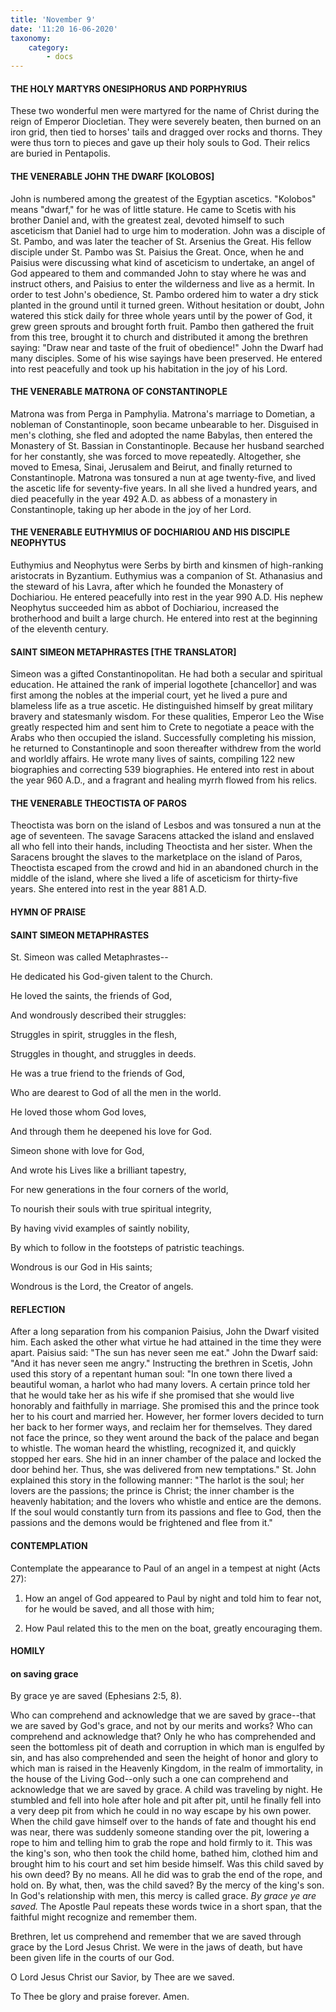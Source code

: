 ```yaml
---
title: 'November 9'
date: '11:20 16-06-2020'
taxonomy:
    category:
        - docs
---
```


#### THE HOLY MARTYRS ONESIPHORUS AND PORPHYRIUS

These two wonderful men were martyred for the name of Christ during the reign of Emperor Diocletian. They were severely beaten, then burned on an iron grid, then tied to horses' tails and dragged over rocks and thorns. They were thus torn to pieces and gave up their holy souls to God. Their relics are buried in Pentapolis.

#### THE VENERABLE JOHN THE DWARF [KOLOBOS]

John is numbered among the greatest of the Egyptian ascetics. "Kolobos" means "dwarf," for he was of little stature. He came to Scetis with his brother Daniel and, with the greatest zeal, devoted himself to such asceticism that Daniel had to urge him to moderation. John was a disciple of St. Pambo, and was later the teacher of St. Arsenius the Great. His fellow disciple under St. Pambo was St. Paisius the Great. Once, when he and Paisius were discussing what kind of asceticism to undertake, an angel of God appeared to them and commanded John to stay where he was and instruct others, and Paisius to enter the wilderness and live as a hermit. In order to test John's obedience, St. Pambo ordered him to water a dry stick planted in the ground until it turned green. Without hesitation or doubt, John watered this stick daily for three whole years until by the power of God, it grew green sprouts and brought forth fruit. Pambo then gathered the fruit from this tree, brought it to church and distributed it among the brethren saying: "Draw near and taste of the fruit of obedience!" John the Dwarf had many disciples. Some of his wise sayings have been preserved. He entered into rest peacefully and took up his habitation in the joy of his Lord.

#### THE VENERABLE MATRONA OF CONSTANTINOPLE

Matrona was from Perga in Pamphylia. Matrona's marriage to Dometian, a nobleman of Constantinople, soon became unbearable to her. Disguised in men's clothing, she fled and adopted the name Babylas, then entered the Monastery of St. Bassian in Constantinople. Because her husband searched for her constantly, she was forced to move repeatedly. Altogether, she moved to Emesa, Sinai, Jerusalem and Beirut, and finally returned to Constantinople. Matrona was tonsured a nun at age twenty-five, and lived the ascetic life for seventy-five years. In all she lived a hundred years, and died peacefully in the year 492 A.D. as abbess of a monastery in Constantinople, taking up her abode in the joy of her Lord.

#### THE VENERABLE EUTHYMIUS OF DOCHIARIOU AND HIS DISCIPLE NEOPHYTUS

Euthymius and Neophytus were Serbs by birth and kinsmen of high-ranking aristocrats in Byzantium. Euthymius was a companion of St. Athanasius and the steward of his Lavra, after which he founded the Monastery of Dochiariou. He entered peacefully into rest in the year 990 A.D. His nephew Neophytus succeeded him as abbot of Dochiariou, increased the brotherhood and built a large church. He entered into rest at the beginning of the eleventh century.

#### SAINT SIMEON METAPHRASTES [THE TRANSLATOR]

Simeon was a gifted Constantinopolitan. He had both a secular and spiritual education. He attained the rank of imperial logothete [chancellor] and was first among the nobles at the imperial court, yet he lived a pure and blameless life as a true ascetic. He distinguished himself by great military bravery and statesmanly wisdom. For these qualities, Emperor Leo the Wise greatly respected him and sent him to Crete to negotiate a peace with the Arabs who then occupied the island. Successfully completing his mission, he returned to Constantinople and soon thereafter withdrew from the world and worldly affairs. He wrote many lives of saints, compiling 122 new biographies and correcting 539 biographies. He entered into rest in about the year 960 A.D., and a fragrant and healing myrrh flowed from his relics.

#### THE VENERABLE THEOCTISTA OF PAROS


Theoctista was born on the island of Lesbos and was tonsured a nun at the age of seventeen. The savage Saracens attacked the island and enslaved all who fell into their hands, including Theoctista and her sister. When the Saracens brought the slaves to the marketplace on the island of Paros, Theoctista escaped from the crowd and hid in an abandoned church in the middle of the island, where she lived a life of asceticism for thirty-five years. She entered into rest in the year 881 A.D.



#### HYMN OF PRAISE

#### SAINT SIMEON METAPHRASTES

St. Simeon was called Metaphrastes--

He dedicated his God-given talent to the Church.

He loved the saints, the friends of God,

And wondrously described their struggles:

Struggles in spirit, struggles in the flesh,

Struggles in thought, and struggles in deeds.

He was a true friend to the friends of God,

Who are dearest to God of all the men in the world.

He loved those whom God loves,

And through them he deepened his love for God.

Simeon shone with love for God,

And wrote his Lives like a brilliant tapestry,

For new generations in the four corners of the world,

To nourish their souls with true spiritual integrity,

By having vivid examples of saintly nobility,

By which to follow in the footsteps of patristic teachings.

Wondrous is our God in His saints;

Wondrous is the Lord, the Creator of angels.


#### REFLECTION

After a long separation from his companion Paisius, John the Dwarf visited him. Each asked the other what virtue he had attained in the time they were apart. Paisius said: "The sun has never seen me eat." John the Dwarf said: "And it has never seen me angry." Instructing the brethren in Scetis, John used this story of a repentant human soul: "In one town there lived a beautiful woman, a harlot who had many lovers. A certain prince told her that he would take her as his wife if she promised that she would live honorably and faithfully in marriage. She promised this and the prince took her to his court and married her. However, her former lovers decided to turn her back to her former ways, and reclaim her for themselves. They dared not face the prince, so they went around the back of the palace and began to whistle. The woman heard the whistling, recognized it, and quickly stopped her ears. She hid in an inner chamber of the palace and locked the door behind her. Thus, she was delivered from new temptations." St. John explained this story in the following manner: "The harlot is the soul; her lovers are the passions; the prince is Christ; the inner chamber is the heavenly habitation; and the lovers who whistle and entice are the demons. If the soul would constantly turn from its passions and flee to God, then the passions and the demons would be frightened and flee from it."



#### CONTEMPLATION

Contemplate the appearance to Paul of an angel in a tempest at night (Acts 27):

1.  How an angel of God appeared to Paul by night and told him to fear not, for he would be saved, and all those with him;

1.  How Paul related this to the men on the boat, greatly encouraging them.



#### HOMILY

#### on saving grace

By grace ye are saved (Ephesians 2:5, 8).

Who can comprehend and acknowledge that we are saved by grace--that we are saved by God's grace, and not by our merits and works? Who can comprehend and acknowledge that? Only he who has comprehended and seen the bottomless pit of death and corruption in which man is engulfed by sin, and has also comprehended and seen the height of honor and glory to which man is raised in the Heavenly Kingdom, in the realm of immortality, in the house of the Living God--only such a one can comprehend and acknowledge that we are saved by grace. A child was traveling by night. He stumbled and fell into hole after hole and pit after pit, until he finally fell into a very deep pit from which he could in no way escape by his own power. When the child gave himself over to the hands of fate and thought his end was near, there was suddenly someone standing over the pit, lowering a rope to him and telling him to grab the rope and hold firmly to it. This was the king's son, who then took the child home, bathed him, clothed him and brought him to his court and set him beside himself. Was this child saved by his own deed? By no means. All he did was to grab the end of the rope, and hold on. By what, then, was the child saved? By the mercy of the king's son. In God's relationship with men, this mercy is called grace. *By grace ye are saved.* The Apostle Paul repeats these words twice in a short span, that the faithful might recognize and remember them.

Brethren, let us comprehend and remember that we are saved through grace by the Lord Jesus Christ. We were in the jaws of death, but have been given life in the courts of our God.

O Lord Jesus Christ our Savior, by Thee are we saved.

To Thee be glory and praise forever. Amen.
